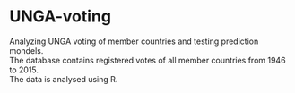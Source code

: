 # UNGA-voting
Analyzing UNGA voting of member countries and testing prediction mondels.  
The database contains registered votes of all member countries from 1946 to 2015.  
The data is analysed using R.  
